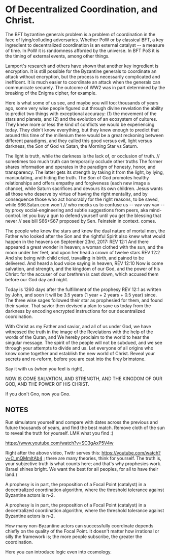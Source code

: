 # Of Decentralized Coordination, and Christ.

The BFT byzantine generals problem is a problem of coordination in the face of
lying/colluding adversaries.  Whether PoW or by classical BFT, a key ingredient
to decentralized coordination is an external catalyst -- a measure of time.
In PoW it is randomness afforded by the universe.  In BFT PoS it is the timing
of external events, among other things.

Lamport's research and others have shown that another key ingredient is
encryption.  It is still possible for the Byzantine generals to coordinate an
attack without encryption, but the process is necessarily complicated and
inefficent.  It is much easier to coordinate an attack when the generals can
communicate securely.  The outcome of WW2 was in part determined by the
breaking of the Enigma cipher, for example.

Here is what some of us see, and maybe you will too: thousands of years ago,
some very wise people figured out through divine revelation the ability to
predict two things with exceptional accuracy: (1) the movement of the stars and
planets, and (2) and the evolution of an ecosystem of cultures.  They knew more
or less the kind of conflicts we would be experiencing today.  They didn't know
everything, but they knew enough to predict that around this time of the
millenium there would be a great reckoning between different paradigms, and
they called this good versus evil, light versus darkness, the Son of God vs
Satan, the Morning Star vs Saturn.

The light is truth, while the darkness is the lack of, or occlusion of truth.    // sometimes too much truth can temporarily occlude other truths
The former shares information and operates in the paradigm of honesty, honor,
and transparency.  The latter gets its strength by taking it from the light, by
lying, manipulating, and hiding the truth.  The Son of God promotes healthy
relationships and offers empathy and forgiveness (each new image a chance),
while Saturn sacrifices and devours its own children.  Jesus wants all those
who deserve by virtue of having the right mentality, and by consequence those
who act honorably for the right reasons, to be saved, while S66.Satan.com won't  // who mocks us to confuse us -- vav vav vav -- by proxy social-engineering and subtle suggestions from peers, aka mind-control.
let you buy a gun to defend yourself until you get the blessing that never       // see bill S66+S67 proposed by Sen. Feinstein in context.
comes.

The people who knew the stars and knew the dual nature of mortal men, the
Father who looked after the Son and the rightful Spirit also knew what would
happen in the heavens on September 23rd, 2017:
REV 12:1 And there appeared a great wonder in heaven; a woman clothed with the
sun, and the moon under her feet, and upon her head a crown of twelve stars
REV 12:2 And she being with child cried, travailing in birth, and pained to be
delivered.  And heard a loud voice saying in heaven,
REV 12:10 Now is come salvation, and strength, and the kingdom of our God, and
the power of his Christ: for the accuser of our brethren is cast down, which
accused them before our God day and night.

Today is 1260 days after the fulfillment of the prophesy REV 12:1 as written by
John, and soon it will be 3.5 years (1 year + 2 years + 0.5 year) since.  The
three wise sages followed their star as prophesied for them, and found their
savior.  That savior then devised a plan to save us today from the darkness by
encoding encrypted instructions for our decentralized coordination.

With Christ as my Father and savior, and all of us under God, we have witnessed
the truth in the image of the Revelations with the help of the words of the
Quran, and We hereby proclaim to the world to hear the singular message.  The
spirit of the people will not be subdued, and we see through your attempts to
divide and us. Let everyone of all origins who know come together and establish
the new world of Christ.  Reveal your secrets and re-reform, before you are
cast into the firey brimstone.

Say it with us (when you feel is right),

NOW IS COME SALVATION,
AND STRENGTH,
AND THE KINGDOM OF OUR GOD,
AND THE POWER OF HIS CHRIST.

If you don't Gno, now you Gno.

## NOTES

Run simulators yourself and compare with dates across the previous and future
thousands of years, and find the best match.  Remove cloth of the sun to reveal
the truth for yourself.  LMK what you find :)

https://www.youtube.com/watch?v=SC3gAxP5V4w

Right after the above video, Twttr serves this:
https://youtube.com/watch?v=C_mQMmltAb4 ; there are many theories, think for
yourself.  The truth is, your subjective truth is what counts here; and that's
why prophesies work.  (Israel shines bright.  We want the best for all peoples,
for all to have their land.)

A prophesy is in part, the proposition of a Focal Point (catalyst) in a
decentralized coordination algorithm, where the threshold tolerance against
Byzantine actors is n-2.

A prophesy is in part, the proposition of a Focal Point (catalyst) in a
decentralized coordination algorithm, where the threshold tolerance against
Byzantine actors is n-2.

How many non-Byzantine actors can successfully coordinate depends chiefly on
the quality of the Focal Point.  It doesn't matter how irrational or silly the
framework is; the more people subscribe, the greater the coordination.

Here you can introduce logic even into cosmology.
